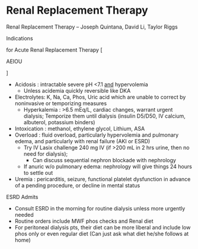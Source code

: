 # Renal Replacement Therapy

Renal Replacement Therapy – Joseph Quintana, David Li, Taylor Riggs

Indications

for Acute Renal Replacement Therapy \[

AEIOU

\]

-   Acidosis
    : intractable severe pH \<7.1 <u>and</u> hypervolemia
    -   Unless
        acidemia quickly reversible like DKA
-   Electrolytes:
    K, Na, Ca, Phos, Uric acid which are unable to correct by
    noninvasive or temporizing measures
    -   Hyperkalemia
        : >6.5 mEq/L, cardiac changes, warrant urgent dialysis;
        Temporize them until dialysis (insulin D5/D50, IV calcium,
        albuterol, potassium binders)
-   Intoxication
    : methanol, ethylene glycol, Lithium, ASA
-   Overload
    : fluid overload, particularly hypervolemia and pulmonary edema, and
    particularly with renal failure (AKI or ESRD)
    -   Try IV Lasix challenge 240 mg IV (if >200 mL in 2 hrs urine,
        then no need for dialysis);
        -   Can discuss sequential nephron blockade with nephrology
    -   If anuric w/o pulmonary edema: nephrology will give things 24
        hours to settle out
-   Uremia
    : pericarditis, seizure, functional platelet dysfunction in advance
    of a pending procedure, or decline in mental status

ESRD Admits

-   Consult
    ESRD in the morning for routine dialysis unless more urgently needed
-   Routine
    orders include MWF phos checks and Renal diet
-   For
    peritoneal dialysis pts, their diet can be more liberal and include
    low phos only or even regular diet (Can just ask what diet he/she
    follows at home)
